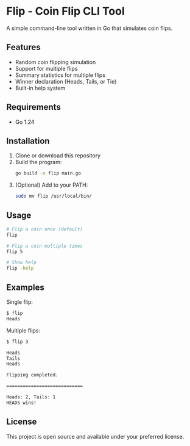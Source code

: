 # Flip - Coin Flip CLI Tool

A simple command-line tool written in Go that simulates coin flips.

## Features

-   Random coin flipping simulation
-   Support for multiple flips
-   Summary statistics for multiple flips
-   Winner declaration (Heads, Tails, or Tie)
-   Built-in help system

## Requirements

-   Go 1.24

## Installation

1. Clone or download this repository
2. Build the program:
    ```bash
    go build -o flip main.go
    ```
3. (Optional) Add to your PATH:
    ```bash
    sudo mv flip /usr/local/bin/
    ```

## Usage

```bash
# Flip a coin once (default)
flip

# Flip a coin multiple times
flip 5

# Show help
flip -help
```

## Examples

Single flip:

```bash
$ flip
Heads
```

Multiple flips:

```bash
$ flip 3

Heads
Tails
Heads

Flipping completed.

============================

Heads: 2, Tails: 1
HEADS wins!
```

## License

This project is open source and available under your preferred license.
